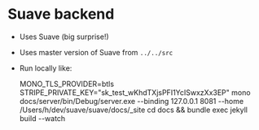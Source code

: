 # Suave backend

 - Uses Suave (big surprise!)
 - Uses master version of Suave from `../../src`
 - Run locally like:

    MONO_TLS_PROVIDER=btls STRIPE_PRIVATE_KEY="sk_test_wKhdTXjsPFI1YcISwxzXx3EP" mono docs/server/bin/Debug/server.exe --binding 127.0.0.1 8081 --home /Users/h/dev/suave/suave/docs/_site
    cd docs && bundle exec jekyll build --watch
